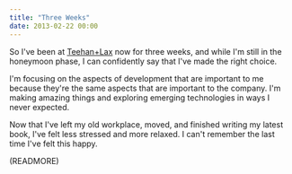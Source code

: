```yaml
---
title: "Three Weeks"
date: 2013-02-22 00:00
---
```


So I've been at [Teehan+Lax](http://www.teehanlax.com) now for three weeks, and while I'm still in the honeymoon phase, I can confidently say that I've made the right choice.

I'm focusing on the aspects of development that are important to me because they're the same aspects that are important to the company. I'm making amazing things and exploring emerging technologies in ways I never expected.

Now that I've left my old workplace, moved, and finished writing my latest book, I've felt less stressed and more relaxed. I can't remember the last time I've felt this happy.

(READMORE)
